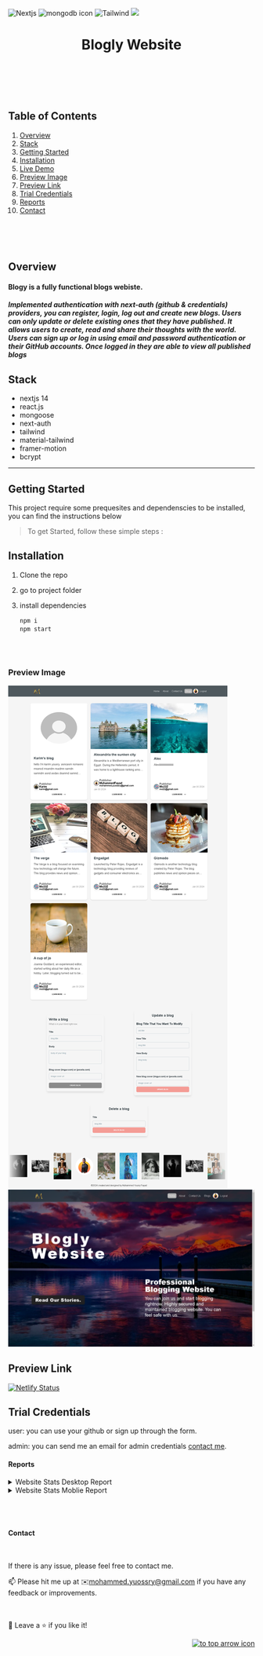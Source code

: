 <div id="top"></div>

![Nextjs](https://img.shields.io/badge/next.js-000000?style=for-the-badge&logo=nextdotjs&logoColor=white)
<img src="https://www.desuvit.com/wp-content/uploads/2021/03/mongodb-icon.png" style="height:30px;width:30px" alt="mongodb icon" data-csiid="30" data-atf="4">
![Tailwind](https://img.shields.io/badge/tailwindcss-0F172A?&logo=tailwindcss&style=for-the-badge)
<img width="30px" src="https://authjs.dev/img/logo/logo-sm.png" data-csiid="30" data-atf="4"/>


<!-- PROJECT LOGO -->
<div align="center">
  <h1>Blogly Website</h1>
</div>

<br>
<br>
<br>
<br>

<!-- TABLE OF CONTENTS -->
  <h2>Table of Contents</h2>
  <ol>
    <li><a href="#overview">Overview</a></li>
    <li><a href="#stack">Stack</a></li>
    <li><a href="#getting-started">Getting Started</a></li>
    <li><a href="#installation">Installation</a></li>
    <li><a href="#demo">Live Demo</a></li>
    <li><a href="#preview-image">Preview Image</a></li>
    <li><a href="#preview-link">Preview Link</a></li>
    <li><a href="#trial-credentials">Trial Credentials</a></li>
    <li><a href="#reports">Reports</a></li>
    <li><a href="#contact">Contact</a></li>
  </ol>

<br>
<br>
<br>

<!-- ABOUT THE PROJECT -->

## Overview

#### Blogy is a fully functional blogs webiste. 
##### Implemented authentication with next-auth (github & credentials) providers, you can register, login, log out and create new blogs. Users can only update or delete existing ones that they have published. It allows users to create, read and share their thoughts with the world. Users can sign up or log in using email and password authentication or their GitHub accounts. Once logged in they are able to view all published blogs


## Stack

- nextjs 14
- react.js
- mongoose
- next-auth
- tailwind
- material-tailwind
- framer-motion
- bcrypt

---

<!-- GETTING STARTED -->

## Getting Started

This project require some prequesites and dependenscies to be installed, you can find the instructions below

> To get Started, follow these simple steps :

## Installation

1. Clone the repo

2. go to project folder

3. install dependencies

   ```bash
   npm i
   npm start
   ```

<br>
<br>


### Preview Image



<img src="./public/preview1.png" alt="image preview 1" data-csiid="30" data-atf="4">
<img src="./public/preview2.png" alt="image preview 1" data-csiid="30" data-atf="4">


## Preview Link

[![Netlify Status]()]()

## Trial Credentials
user: you can use your github or sign up through the form.

admin: you can send me an email  for admin credentials <a href='#contact'>contact me</a>.


#### Reports

<details>
    <summary>Website Stats Desktop Report</summary>
    <img src=""/>
</details>

<details>
    <summary>Website Stats Moblie Report</summary>
    <img src=""/>
</details>
<br>
<br>
<br>

#### Contact

<br>

If there is any issue, please feel free to contact me.

📫 Please hit me up at ✉️[mohammed.yuossry@gmail.com](mailto:mohammed.yuossry@gmail.com) if you have any feedback or improvements.<br><br><br>

🤩 Leave a :star:&nbsp;if you like it!

<p align="right"><a href="#top"><img src="https://www.svgrepo.com/show/182842/up-arrow.svg" width='30' alt="to top arrow icon" data-csiid="30" data-atf="4"></a></p>





